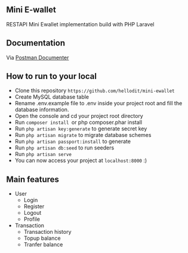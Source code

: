 ## Mini E-wallet
RESTAPI Mini Ewallet implementation build with PHP Laravel 

## Documentation 
Via [Postman Documenter](https://documenter.getpostman.com/view/4080490/T17J7mKo?version=latest)

## How to run to your local
- Clone this repository `https://github.com/hellodit/mini-ewallet`
- Create MySQL database table
- Rename .env.example file to .env inside your project root and fill the database information.
- Open the console and cd your project root directory
- Run `composer install `or php composer.phar install
- Run `php artisan key:generate` to generate secret key
- Run `php artisan migrate` to migrate database schemes
- Run `php artisan passport:install` to generate 
- Run `php artisan db:seed` to run seeders
- Run `php artisan serve`
- You can now access your project at `localhost:8000` :)

## Main features 
- User
  - Login
  - Register 
  - Logout 
  - Profile 
- Transaction
  - Transaction history 
  - Topup balance 
  - Tranfer balance 
